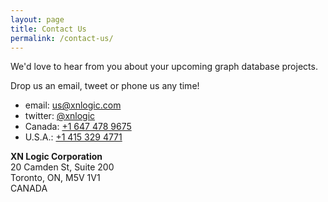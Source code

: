 ```yaml
---
layout: page
title: Contact Us
permalink: /contact-us/
---
```


We'd love to hear from you about your upcoming graph database projects.

Drop us an email, tweet or phone us any time!

<div class="row">
<div class="col s6">
<ul>
  <li>email: <a href="mailto:us@xnlogic.com">us@xnlogic.com</a></li>
  <li>twitter: <a href="https://twitter.com/xnlogic">@xnlogic</a></li>
  <li>Canada: <a href="tel:+16474789675">+1 647 478 9675</a></li>
  <li>U.S.A.: <a href="tel:+14153294771">+1 415 329 4771</a></li>
</ul>

</div>


<div class="col s6">
<strong>XN Logic Corporation</strong><br />
20 Camden St, Suite 200<br />
Toronto, ON, M5V 1V1<br />
CANADA
</div>
</div>

